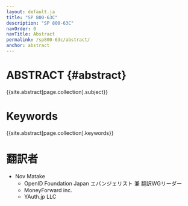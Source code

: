 ```yaml
---
layout: default.ja
title: "SP 800-63C"
description: "SP 800-63C"
navOrder: 0
navTitle: Abstract
permalink: /sp800-63c/abstract/
anchor: abstract
---
```


[//]: # (Note, this file is not included in the PDF output at all. The content from this page is included in its own template from the variable sources and is also injected into the PDF metadata variables.)

# ABSTRACT {#abstract}

{{site.abstract[page.collection].subject}}

# Keywords

{{site.abstract[page.collection].keywords}}

# 翻訳者

* Nov Matake
  * OpenID Foundation Japan エバンジェリスト 兼 翻訳WGリーダー
  * MoneyForward inc.
  * YAuth.jp LLC